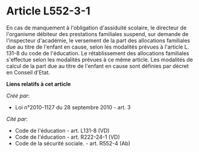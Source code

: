 # Article L552-3-1

En cas de manquement à l'obligation d'assiduité scolaire, le directeur de l'organisme débiteur des prestations familiales
suspend, sur demande de l'inspecteur d'académie, le versement de la part des allocations familiales due au titre de l'enfant
en cause, selon les modalités prévues à l'article L. 131-8 du code de l'éducation. Le rétablissement des allocations
familiales s'effectue selon les modalités prévues à ce même article. Les modalités de calcul de la part due au titre de
l'enfant en cause sont définies par décret en Conseil d'Etat.

**Liens relatifs à cet article**

_Créé par_:

  - Loi n°2010-1127 du 28 septembre 2010 - art. 3

_Cité par_:

  - Code de l'éducation - art. L131-8 (VD)
  - Code de l'éducation - art. R222-24-1 (VD)
  - Code de la sécurité sociale. - art. R552-4 (Ab)
